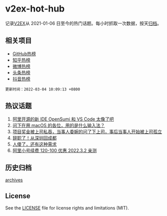 # v2ex-hot-hub

 记录[V2EX](https://www.v2ex.com/)从 2021-01-06 日至今的热门话题。每小时抓取一次数据，按天[归档](archives)。
 
 ## 相关项目

- [GitHub热榜](https://github.com/snaildev/github-hot-hub)
- [知乎热榜](https://github.com/snaildev/zhihu-hot-hub)
- [微博热榜](https://github.com/snaildev/weibo-hot-hub)
- [头条热榜](https://github.com/snaildev/toutiao-hot-hub)
- [抖音热榜](https://github.com/snaildev/douyin-hot-hub)


 `更新时间：2022-03-04 10:09:13 +0800`

## 热议话题

1. [阿里开源的新 IDE OpenSumi 和 VS Code 太像了吧](https://www.v2ex.com/t/837645)
1. [问下在用 macOS 的各位，用的是什么输入法？](https://www.v2ex.com/t/837764)
1. [项目奖金被上司私吞，当事人委婉的问了下上司，事后当事人开始被上司孤立](https://www.v2ex.com/t/837842)
1. [辞职了！从深圳回成都](https://www.v2ex.com/t/837686)
1. [人傻了，还有这种需求](https://www.v2ex.com/t/837625)
1. [阿里小号续费 120-100 优惠 2022.3.2 亲测](https://www.v2ex.com/t/837680)

## 历史归档

[archives](archives)

## License

See the [LICENSE](LICENSE) file for license rights and limitations (MIT).
